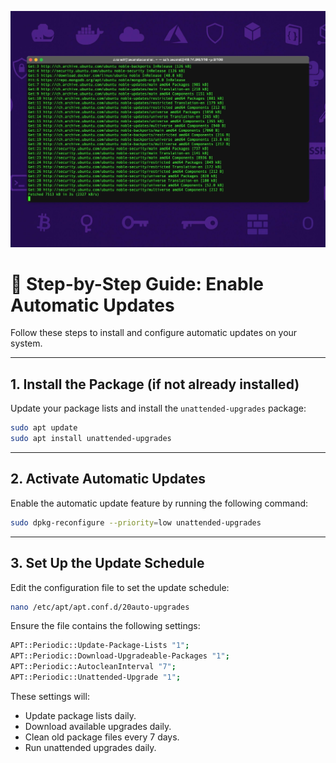 ![ubuntu auto updates](assets/hero-ubuntu-auto-update.jpg)

# 🔧 Step-by-Step Guide: Enable Automatic Updates

Follow these steps to install and configure automatic updates on your system.

---

## 1. Install the Package (if not already installed)

Update your package lists and install the `unattended-upgrades` package:

```bash
sudo apt update
sudo apt install unattended-upgrades
```

---

## 2. Activate Automatic Updates

Enable the automatic update feature by running the following command:

```bash
sudo dpkg-reconfigure --priority=low unattended-upgrades
```

---

## 3. Set Up the Update Schedule

Edit the configuration file to set the update schedule:

```bash
nano /etc/apt/apt.conf.d/20auto-upgrades
```

Ensure the file contains the following settings:

```bash
APT::Periodic::Update-Package-Lists "1";
APT::Periodic::Download-Upgradeable-Packages "1";
APT::Periodic::AutocleanInterval "7";
APT::Periodic::Unattended-Upgrade "1";
```

These settings will:
- Update package lists daily.
- Download available upgrades daily.
- Clean old package files every 7 days.
- Run unattended upgrades daily.